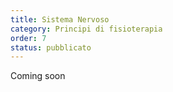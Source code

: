 ```yaml
---
title: Sistema Nervoso
category: Principi di fisioterapia
order: 7
status: pubblicato
---
```


Coming soon